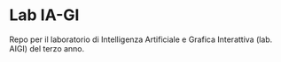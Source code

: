 # Lab IA-GI

Repo per il laboratorio di Intelligenza Artificiale e Grafica Interattiva (lab. AIGI) del terzo anno.
